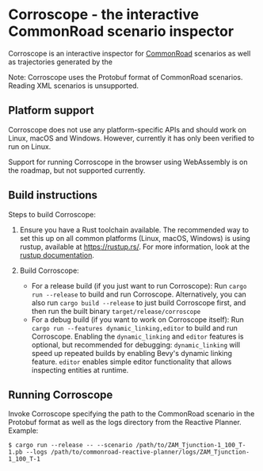 # Corroscope - the interactive CommonRoad scenario inspector

Corroscope is an interactive inspector for [CommonRoad](https://commonroad.in.tum.de/) scenarios
as well as trajectories generated by the

Note: Corroscope uses the Protobuf format of CommonRoad scenarios. Reading XML scenarios is unsupported.

## Platform support

Corroscope does not use any platform-specific APIs and should work on Linux, macOS and Windows.
However, currently it has only been verified to run on Linux.

Support for running Corroscope in the browser using WebAssembly is on the roadmap, but not supported currently.

## Build instructions

Steps to build Corroscope:
1. Ensure you have a Rust toolchain available.
   The recommended way to set this up on all common platforms (Linux, macOS, Windows) is
   using rustup, available at https://rustup.rs/.
   For more information, look at the [rustup documentation](https://rust-lang.github.io/rustup/index.html).

2. Build Corroscope:
    * For a release build (if you just want to run Corroscope):
      Run `cargo run --release` to build and run Corroscope.
      Alternatively, you can also run `cargo build --release` to just build Corroscope first,
      and then run the built binary `target/release/corroscope`
    * For a debug build (if you want to work on Corroscope itself):
      Run `cargo run --features dynamic_linking,editor` to build and run Corroscope.
      Enabling the `dynamic_linking` and `editor` features is optional,
      but recommended for debugging: `dynamic_linking` will speed up repeated builds by enabling
      Bevy's dynamic linking feature. `editor` enables simple editor functionality that
      allows inspecting entities at runtime.

## Running Corroscope

Invoke Corroscope specifying the path to the CommonRoad scenario in the Protobuf format
as well as the logs directory from the Reactive Planner.
Example:
```
$ cargo run --release -- --scenario /path/to/ZAM_Tjunction-1_100_T-1.pb --logs /path/to/commonroad-reactive-planner/logs/ZAM_Tjunction-1_100_T-1
```
